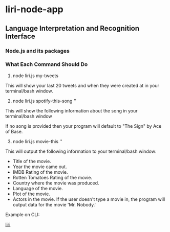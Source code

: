 # liri-node-app
## Language Interpretation and Recognition Interface
### Node.js and its packages

### What Each Command Should Do

1. node liri.js my-tweets

This will show your last 20 tweets and when they were created at in your terminal/bash window.

2. node liri.js spotify-this-song '<song name here>'

This will show the following information about the song in your terminal/bash window

If no song is provided then your program will default to "The Sign" by Ace of Base.

3. node liri.js movie-this '<movie name here>'

This will output the following information to your terminal/bash window:

  * Title of the movie.
  * Year the movie came out.
  * IMDB Rating of the movie.
  * Rotten Tomatoes Rating of the movie.
  * Country where the movie was produced.
  * Language of the movie.
  * Plot of the movie.
  * Actors in the movie.
If the user doesn't type a movie in, the program will output data for the movie 'Mr. Nobody.'

Example on CLI: 

[liri](/images/sample.png)